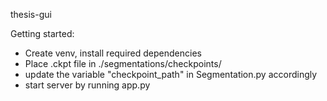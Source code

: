 thesis-gui

Getting started: 
- Create venv, install required dependencies
- Place .ckpt file in ./segmentations/checkpoints/
- update the variable "checkpoint_path" in Segmentation.py accordingly
- start server by running app.py